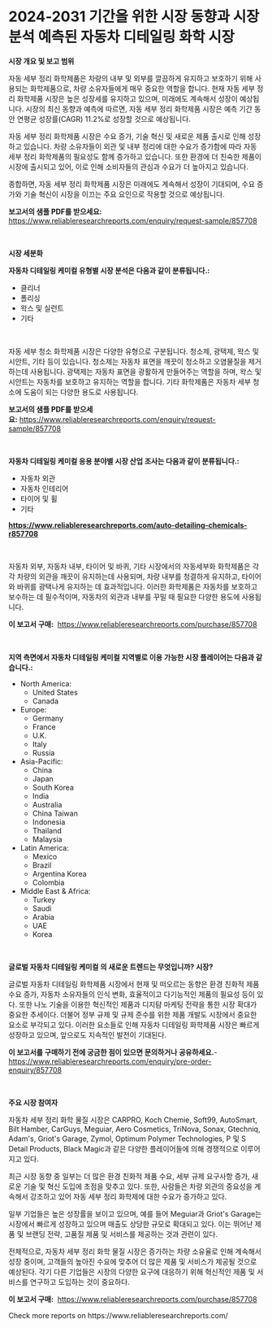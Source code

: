 <p><h1>2024-2031 기간을 위한 시장 동향과 시장 분석 예측된 자동차 디테일링 화학 시장</h1></p><p><strong>시장 개요 및 보고 범위</strong></p>
<p><p>자동 세부 정리 화학제품은 차량의 내부 및 외부를 깔끔하게 유지하고 보호하기 위해 사용되는 화학제품으로, 차량 소유자들에게 매우 중요한 역할을 합니다. 현재 자동 세부 정리 화학제품 시장은 높은 성장세를 유지하고 있으며, 미래에도 계속해서 성장이 예상됩니다. 시장의 최신 동향과 예측에 따르면, 자동 세부 정리 화학제품 시장은 예측 기간 동안 연평균 성장률(CAGR) 11.2%로 성장할 것으로 예상됩니다.</p><p>자동 세부 정리 화학제품 시장은 수요 증가, 기술 혁신 및 새로운 제품 출시로 인해 성장하고 있습니다. 차량 소유자들이 외관 및 내부 정리에 대한 수요가 증가함에 따라 자동 세부 정리 화학제품의 필요성도 함께 증가하고 있습니다. 또한 환경에 더 친숙한 제품이 시장에 출시되고 있어, 이로 인해 소비자들의 관심과 수요가 더 높아지고 있습니다.</p><p>종합하면, 자동 세부 정리 화학제품 시장은 미래에도 계속해서 성장이 기대되며, 수요 증가와 기술 혁신이 시장을 이끄는 주요 요인으로 작용할 것으로 예상됩니다.</p></p>
<p><strong>보고서의 샘플 PDF를 받으세요:</strong> <a href="https://www.reliableresearchreports.com/enquiry/request-sample/857708">https://www.reliableresearchreports.com/enquiry/request-sample/857708</a></p>
<p>&nbsp;</p>
<p><strong>시장 세분화</strong></p>
<p><strong>자동차 디테일링 케미컬 유형별 시장 분석은 다음과 같이 분류됩니다.:</strong></p>
<p><ul><li>클리너</li><li>폴리싱</li><li>왁스 및 실런트</li><li>기타</li></ul></p>
<p>&nbsp;</p>
<p><p>자동 세부 청소 화학제품 시장은 다양한 유형으로 구분됩니다. 청소제, 광택제, 왁스 및 시안트, 기타 등이 있습니다. 청소제는 자동차 표면을 깨끗이 청소하고 오염물질을 제거하는데 사용됩니다. 광택제는 자동차 표면을 광활하게 만들어주는 역할을 하며, 왁스 및 시안트는 자동차를 보호하고 유지하는 역할을 합니다. 기타 화학제품은 자동차 세부 청소에 도움이 되는 다양한 용도로 사용됩니다.</p></p>
<p><strong>보고서의 샘플 PDF를 받으세요:</strong>&nbsp;<a href="https://www.reliableresearchreports.com/enquiry/request-sample/857708">https://www.reliableresearchreports.com/enquiry/request-sample/857708</a></p>
<p>&nbsp;</p>
<p><strong> 자동차 디테일링 케미컬 응용 분야별 시장 산업 조사는 다음과 같이 분류됩니다.:</strong></p>
<p><ul><li>자동차 외관</li><li>자동차 인테리어</li><li>타이어 및 휠</li><li>기타</li></ul></p>
<p><strong><a href="https://www.reliableresearchreports.com/auto-detailing-chemicals-r857708">https://www.reliableresearchreports.com/auto-detailing-chemicals-r857708</a></strong></p>
<p>&nbsp;</p>
<p><p>자동차 외부, 자동차 내부, 타이어 및 바퀴, 기타 시장에서의 자동세부화 화학제품은 각각 차량의 외관을 깨끗이 유지하는데 사용되며, 차량 내부를 청결하게 유지하고, 타이어와 바퀴를 광택나게 유지하는 데 효과적입니다. 이러한 화학제품은 자동차를 보호하고 보수하는 데 필수적이며, 자동차의 외관과 내부를 꾸밀 때 필요한 다양한 용도에 사용됩니다.</p></p>
<p><strong>이 보고서 구매:</strong>&nbsp; <a href="https://www.reliableresearchreports.com/purchase/857708">https://www.reliableresearchreports.com/purchase/857708</a></p>
<p>&nbsp;</p>
<p><strong>지역 측면에서 자동차 디테일링 케미컬 지역별로 이용 가능한 시장 플레이어는 다음과 같습니다.:</strong></p>
<p><ul>
    <li>
        North America:
        <ul>
            <li>United States</li>
            <li>Canada</li>
        </ul>
    </li>
    <li>
        Europe:
        <ul>
            <li>Germany</li>
            <li>France</li>
            <li>U.K.</li>
            <li>Italy</li>
            <li>Russia</li>
        </ul>
    </li>
    <li>
        Asia-Pacific:
        <ul>
            <li>China</li>
            <li>Japan</li>
            <li>South Korea</li>
            <li>India</li>
            <li>Australia</li>
            <li>China Taiwan</li>
            <li>Indonesia</li>
            <li>Thailand</li>
            <li>Malaysia</li>
        </ul>
    </li>
    <li>
        Latin America:
        <ul>
            <li>Mexico</li>
            <li>Brazil</li>
            <li>Argentina Korea</li>
            <li>Colombia</li>
        </ul>
    </li>
    <li>
        Middle East & Africa:
        <ul>
            <li>Turkey</li>
            <li>Saudi</li>
            <li>Arabia</li>
            <li>UAE</li>
            <li>Korea</li>
        </ul>
    </li>
    </ul></p>
<p>&nbsp;</p>
<p><strong>글로벌 자동차 디테일링 케미컬 의 새로운 트렌드는 무엇입니까? 시장?</strong></p>
<p><p>글로벌 자동차 디테일링 화학제품 시장에서 현재 및 떠오르는 동향은 환경 친화적 제품 수요 증가, 자동차 소유자들의 인식 변화, 효율적이고 다기능적인 제품의 필요성 등이 있다. 또한 나노 기술을 이용한 혁신적인 제품과 디지턈 마케팅 전략을 통한 시장 확대가 중요한 추세이다. 더불어 정부 규제 및 규제 준수를 위한 제품 개발도 시장에서 중요한 요소로 부각되고 있다. 이러한 요소들로 인해 자동차 디테일링 화학제품 시장은 빠르게 성장하고 있으며, 앞으로도 지속적인 발전이 기대된다.</p></p>
<p><strong>이 보고서를 구매하기 전에 궁금한 점이 있으면 문의하거나 공유하세요.</strong>- <a href="https://www.reliableresearchreports.com/enquiry/pre-order-enquiry/857708">https://www.reliableresearchreports.com/enquiry/pre-order-enquiry/857708</a></p>
<p>&nbsp;</p>
<p><strong>주요 시장 참여자</strong></p>
<p><p>자동차 세부 정리 화학 물질 시장은 CARPRO, Koch Chemie, Soft99, AutoSmart, Bilt Hamber, CarGuys, Meguiar, Aero Cosmetics, TriNova, Sonax, Gtechniq, Adam's, Griot's Garage, Zymol, Optimum Polymer Technologies, P 및 S Detail Products, Black Magic과 같은 다양한 플레이어들에 의해 경쟁적으로 이루어지고 있다.</p><p>최근 시장 동향 중 일부는 더 많은 환경 친화적 제품 수요, 세부 규제 요구사항 증가, 새로운 기술 및 혁신 도입에 초점을 맞추고 있다. 또한, 사람들은 차량 외관의 중요성을 계속해서 강조하고 있어 자동 세부 정리 화학제에 대한 수요가 증가하고 있다.</p><p>일부 기업들은 높은 성장률을 보이고 있으며, 예를 들어 Meguiar과 Griot's Garage는 시장에서 빠르게 성장하고 있으며 매출도 상당한 규모로 확대되고 있다. 이는 뛰어난 제품 및 브랜딩 전략, 고품질 제품 및 서비스를 제공하는 것과 관련이 있다.</p><p>전체적으로, 자동차 세부 정리 화학 물질 시장은 증가하는 차량 소유율로 인해 계속해서 성장 중이며, 고객들의 높아진 수요에 맞추어 더 많은 제품 및 서비스가 제공될 것으로 예상된다. 각기 다른 기업들은 시장의 다양한 요구에 대응하기 위해 혁신적인 제품 및 서비스를 연구하고 도입하는 것이 중요하다.</p></p>
<p><strong>이 보고서 구매:</strong>&nbsp;&nbsp;<a href="https://www.reliableresearchreports.com/purchase/857708">https://www.reliableresearchreports.com/purchase/857708</a></p>
<p>Check more reports on https://www.reliableresearchreports.com/</p>